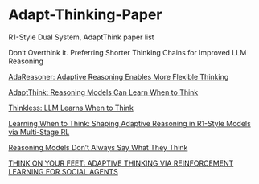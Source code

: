 # Adapt-Thinking-Paper
R1-Style Dual System, AdaptThink paper list

Don’t Overthink it. Preferring Shorter Thinking Chains for Improved LLM Reasoning

[AdaReasoner: Adaptive Reasoning Enables More Flexible Thinking](https://arxiv.org/pdf/2505.15400)

[AdaptThink: Reasoning Models Can Learn When to Think](https://arxiv.org/abs/2505.13417)

[Thinkless: LLM Learns When to Think](https://arxiv.org/abs/2505.13379)

[Learning When to Think: Shaping Adaptive Reasoning in R1-Style Models via Multi-Stage RL](https://arxiv.org/abs/2505.10832)

[Reasoning Models Don’t Always Say What They Think](https://arxiv.org/abs/2505.05410)

[THINK ON YOUR FEET: ADAPTIVE THINKING VIA REINFORCEMENT LEARNING FOR SOCIAL AGENTS](https://arxiv.org/abs/2505.02156)
